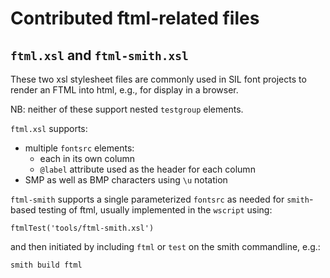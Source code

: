 # Contributed ftml-related files

## `ftml.xsl` and `ftml-smith.xsl`

These two xsl stylesheet files are commonly used in SIL font projects to render an FTML into html, e.g., for display in a browser. 

NB: neither of these support nested `testgroup` elements.

`ftml.xsl` supports:
- multiple `fontsrc` elements:
    - each in its own column
    - `@label` attribute used as the header for each column
- SMP as well as BMP characters using `\u` notation

`ftml-smith` supports a single parameterized `fontsrc` as needed for `smith`-based testing of ftml, usually implemented in the `wscript` using:
```
ftmlTest('tools/ftml-smith.xsl')
```
and then initiated by including `ftml` or `test` on the smith commandline, e.g.:
```
smith build ftml
```
